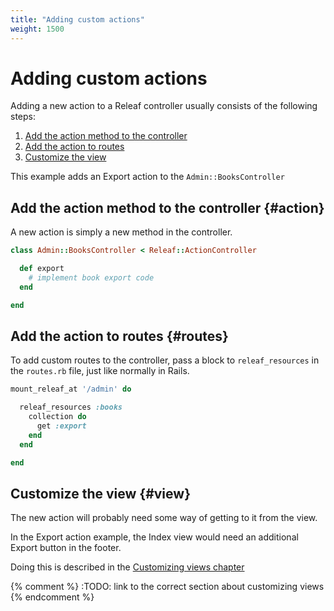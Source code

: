 ```yaml
---
title: "Adding custom actions"
weight: 1500
---
```


# Adding custom actions

Adding a new action to a Releaf controller usually consists of the following steps:

1. [Add the action method to the controller](#action)
2. [Add the action to routes](#routes)
3. [Customize the view](#view)

This example adds an Export action to the `Admin::BooksController`

## Add the action method to the controller {#action}

A new action is simply a new method in the controller.

```ruby
class Admin::BooksController < Releaf::ActionController

  def export
    # implement book export code
  end

end
```

## Add the action to routes {#routes}

To add custom routes to the controller, pass a block to `releaf_resources` in the `routes.rb` file, just like normally in Rails.

```ruby
mount_releaf_at '/admin' do

  releaf_resources :books
    collection do
      get :export
    end
  end

end
```

## Customize the view {#view}

The new action will probably need some way of getting to it from the view.

In the Export action example, the Index view would need an additional Export button in the footer.

Doing this is described in the [Customizing views chapter](../builders.html)

{% comment %} :TODO: link to the correct section about customizing views {% endcomment %}


